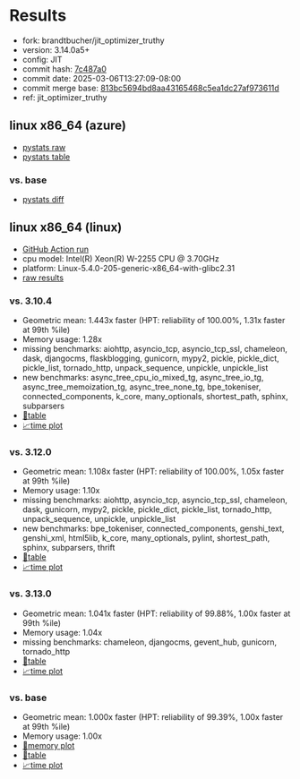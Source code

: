 # Results

- fork: brandtbucher/jit_optimizer_truthy
- version: 3.14.0a5+
- config: JIT
- commit hash: [7c487a0](https://github.com/brandtbucher/cpython/commit/7c487a0)
- commit date: 2025-03-06T13:27:09-08:00
- commit merge base: [813bc5694bd8aa43165468c5ea1dc27af973611d](https://github.com/python/cpython/commit/813bc5694bd8aa43165468c5ea1dc27af973611d)
- ref: jit_optimizer_truthy

## linux x86_64 (azure)

- [pystats raw](bm-20250306-azure-x86_64-brandtbucher-jit_optimizer_truthy-3.14.0a5%2B-7c487a0-pystats.json)
- [pystats table](bm-20250306-azure-x86_64-brandtbucher-jit_optimizer_truthy-3.14.0a5%2B-7c487a0-pystats.md)

### vs. base

- [pystats diff](bm-20250306-azure-x86_64-brandtbucher-jit_optimizer_truthy-3.14.0a5%2B-7c487a0-pystats-vs-base.md)

## linux x86_64 (linux)

- [GitHub Action run](https://github.com/faster-cpython/benchmarking/actions/runs/13708700025)
- cpu model: Intel(R) Xeon(R) W-2255 CPU @ 3.70GHz
- platform: Linux-5.4.0-205-generic-x86_64-with-glibc2.31
- [raw results](bm-20250306-linux-x86_64-brandtbucher-jit_optimizer_truthy-3.14.0a5%2B-7c487a0.json)

### vs. 3.10.4

- Geometric mean: 1.443x faster (HPT: reliability of 100.00%, 1.31x faster at 99th %ile)
- Memory usage: 1.28x
- missing benchmarks: aiohttp, asyncio_tcp, asyncio_tcp_ssl, chameleon, dask, djangocms, flaskblogging, gunicorn, mypy2, pickle, pickle_dict, pickle_list, tornado_http, unpack_sequence, unpickle, unpickle_list
- new benchmarks: async_tree_cpu_io_mixed_tg, async_tree_io_tg, async_tree_memoization_tg, async_tree_none_tg, bpe_tokeniser, connected_components, k_core, many_optionals, shortest_path, sphinx, subparsers
- [📄table](bm-20250306-linux-x86_64-brandtbucher-jit_optimizer_truthy-3.14.0a5%2B-7c487a0-vs-3.10.4.md)
- [📈time plot](bm-20250306-linux-x86_64-brandtbucher-jit_optimizer_truthy-3.14.0a5%2B-7c487a0-vs-3.10.4.svg)

### vs. 3.12.0

- Geometric mean: 1.108x faster (HPT: reliability of 100.00%, 1.05x faster at 99th %ile)
- Memory usage: 1.10x
- missing benchmarks: aiohttp, asyncio_tcp, asyncio_tcp_ssl, chameleon, dask, gunicorn, mypy2, pickle, pickle_dict, pickle_list, tornado_http, unpack_sequence, unpickle, unpickle_list
- new benchmarks: bpe_tokeniser, connected_components, genshi_text, genshi_xml, html5lib, k_core, many_optionals, pylint, shortest_path, sphinx, subparsers, thrift
- [📄table](bm-20250306-linux-x86_64-brandtbucher-jit_optimizer_truthy-3.14.0a5%2B-7c487a0-vs-3.12.0.md)
- [📈time plot](bm-20250306-linux-x86_64-brandtbucher-jit_optimizer_truthy-3.14.0a5%2B-7c487a0-vs-3.12.0.svg)

### vs. 3.13.0

- Geometric mean: 1.041x faster (HPT: reliability of 99.88%, 1.00x faster at 99th %ile)
- Memory usage: 1.04x
- missing benchmarks: chameleon, djangocms, gevent_hub, gunicorn, tornado_http
- [📄table](bm-20250306-linux-x86_64-brandtbucher-jit_optimizer_truthy-3.14.0a5%2B-7c487a0-vs-3.13.0.md)
- [📈time plot](bm-20250306-linux-x86_64-brandtbucher-jit_optimizer_truthy-3.14.0a5%2B-7c487a0-vs-3.13.0.svg)

### vs. base

- Geometric mean: 1.000x faster (HPT: reliability of 99.39%, 1.00x faster at 99th %ile)
- Memory usage: 1.00x
- [🧠memory plot](bm-20250306-linux-x86_64-brandtbucher-jit_optimizer_truthy-3.14.0a5%2B-7c487a0-vs-base-mem.svg)
- [📄table](bm-20250306-linux-x86_64-brandtbucher-jit_optimizer_truthy-3.14.0a5%2B-7c487a0-vs-base.md)
- [📈time plot](bm-20250306-linux-x86_64-brandtbucher-jit_optimizer_truthy-3.14.0a5%2B-7c487a0-vs-base.svg)

